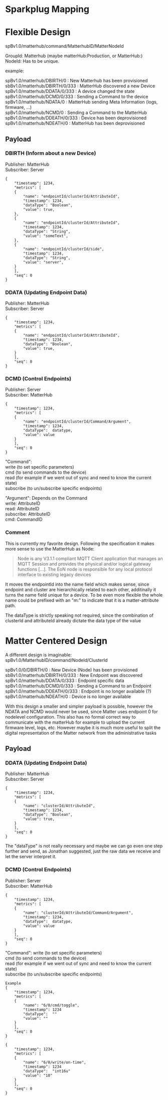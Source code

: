 # Sparkplug Mapping




# Flexible Design
spBv1.0/matterhub/command/MatterhubID/MatterNodeId

GroupId: Matterhub (maybe matterHub:Production, or MatterHub:<ModelName>) <br>
NodeId: Has to be unique. 

example:

spBv1.0/matterhub/DBIRTH/0  : New Matterhub has been provisioned <br>
sbBv1.0/matterhub/DBIRTH/0/333 : MatterHub discovered a new Device  <br>
spBv1.0/matterhub/DDATA/0/333 : A device changed the state <br>
spBv1.0/matterhub/DCMD/0/333 : Sending a Command to the device <br>
spBv1.0/matterhub/NDATA/0 : MatterHub sending Meta Information (logs, firmware, ...) <br>
spBv1.0/matterhub/NCMD/0 : Sending a Command to the MatterHub <br>
spBv1.0/matterhub/DDEATH/0/333 : Device has been deprovisioned <br>
spBv1.0/matterhub/NDEATH/0 : MatterHub has been deprovisioned <br>

## Payload
### DBIRTH (Inform about a new Device)
Publisher: MatterHub<br>
Subscriber: Server
```
{
	"timestamp": 1234,
	"metrics": [
	{
		"name": "endpointId/clusterId/AttributeId",
		"timestamp": 1234,
		"dataType": "Boolean",
		"value": true,
	},
	{
		"name": "endpointId/clusterId/AttributeId",
		"timestamp": 1234,
		"dataType": "String",
		"value": "someText",
	},
	{
		"name": "endpointId/clusterId/side",
		"timestamp": 1234,
		"dataType": "String",
		"value": "server",
	}
	],
	"seq": 0
}
```	

### DDATA (Updating Endpoint Data)
Publisher: MatterHub<br>
Subscriber: Server
```
{
	"timestamp": 1234,
	"metrics": [
	{
		"name": "endpointId/clusterId/AttributeId",
		"timestamp": 1234,
		"dataType": "Boolean",
		"value": true,
	}
	],
	"seq": 0
}
```	
### DCMD (Control Endpoints)
Publisher: Server<br>
Subscriber: MatterHub
```
{
	"timestamp": 1234,
	"metrics": [
	{
		"name": "endpointId/clusterId/Command/Argument",
		"timestamp": 1234,
		"dataType":  datatype,
		"value": value
	}
	],
	"seq": 0
}
```
	
"Command": <br>
write (to set specific parameters) <br>
cmd (to send commands to the device) <br>
read (for example if we went out of sync and need to know the current state) <br>
subscribe (to un/subscribe specific endpoints) <br>

"Argument": Depends on the Command <br>
write: AttributeID  <br>
read: AttributeID <br>
subscribe: AttributeID <br>
cmd: CommandID  <br>

### Comment
This is currently my favorite design. Following the specification it makes more sense to use the MatterHub as Node: 
> Node is any V3.1.1 compliant MQTT Client application that manages an MQTT Session and provides the physical and/or logical gateway functions [...]. The EoN node is responsible for any local protocol interface to existing legacy devices

It moves the endpointId into the name field which makes sense, since endpoint and cluster are hierarchically related to each other, additinally it turns the name field unique for a device.
To be even more flexible the whole name could be prefixed with an "m:" to indicate that it is a matter-attribute path.

The dataType is strictly speaking not required, since the combination of clusterId and attributeId already dictate the data type of the value


# Matter Centered Design
A different design is imaginable: <br>
spBv1.0/MatterhubID/command/NodeId/ClusterId

spBv1.0/0/DBIRTH/0  : New Device (Node) has been provisioned <br>
sbBv1.0/matterhub/DBIRTH/0/333 : New Endpoint was discovered <br>
spBv1.0/matterhub/DDATA/0/333 :  Endpoint specific data <br>
spBv1.0/matterhub/DCMD/0/333 : Sending a Command to an Endpoint <br>
spBv1.0/matterhub/DDEATH/0/333 : Endpoint is no longer available (?)  <br>
spBv1.0/matterhub/NDEATH/0 : Device is no longer available <br>

With this design a smaller and simpler payload is possible, however the NDATA and NCMD would never be used, since Matter uses endpoint 0 for nodelevel configuration. 
This also has no formal correct way to communicate with the matterHub for example to upload the current firmware level, logs, etc. 
However maybe it is much more useful to split the digital representation of the Matter network from the administrative tasks


## Payload

### DDATA (Updating Endpoint Data)
Publisher: MatterHub<br>
Subscriber: Server<br>
```
{
	"timestamp": 1234,
	"metrics": [
	{
		"name": "clusterId/AttributeId",
		"timestamp": 1234,
		"dataType": "Boolean",
		"value": true,	
	} 		
	],
	"seq": 0
}
```
The "dataType" is not really necessary and maybe we can go even one step further and send, as Jonathan suggested, just the raw data we receive and let the server interpret it.
### DCMD (Control Endpoints)
Publisher: Server<br>
Subscriber: MatterHub
```
{
	"timestamp": 1234,
	"metrics": [
	{
		"name": "clusterId/AttributeId/Command/Argument",
		"timestamp": 1234,
		"dataType":  datatype,
		"value": value
	}
	],
	"seq": 0
}
```
	
"Command":
write (to set specific parameters) <br>
cmd (to send commands to the device) <br>
read (for example if we went out of sync and need to know the current state) <br>
subscribe (to un/subscribe specific endpoints) <br>

```
Example 
{
	"timestamp": 1234,
	"metrics": [
	{
		"name": "6/0/cmd/toggle",
		"timestamp": 1234
		"dataType":  ""
		"value": ""
	}
	],
	"seq": 0
}
```

```
{
	"timestamp": 1234,
	"metrics": [
	{
		"name": "6/0/write/on-time",
		"timestamp": 1234
		"dataType":  "int16u"
		"value": "10"
	}
	],
	"seq": 0
}
```
